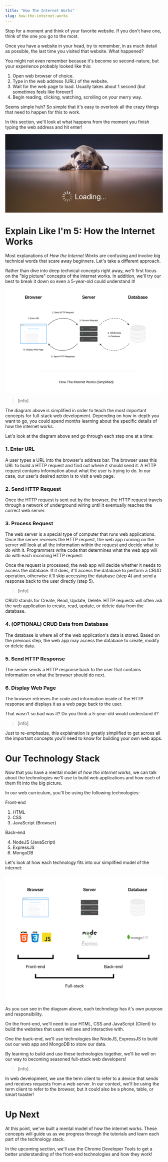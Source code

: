 ```yaml
---
title: "How The Internet Works"
slug: how-the-internet-works
---
```


Stop for a moment and think of your favorite website. If you don't have one, think of the one you go to the most.

Once you have a website in your head, try to remember, in as much detail as possible, the last time you visited that website. What happened?

You might not even remember because it's become so second-nature, but your experience probably looked like this:

1. Open web browser of choice.
1. Type in the web address (URL) of the website.
1. Wait for the web page to load. Usually takes about 1 second (but sometimes feels like forever!)
1. Begin reading, clicking, watching, scrolling on your merry way.

Seems simple huh? So simple that it's easy to overlook all the crazy things that need to happen for this to work.

In this section, we'll look at what happens from the moment you finish typing the web address and hit enter!

![Still Loading](assets/loading_dog.png)

# Explain Like I'm 5: How the Internet Works

Most explanations of _How the Internet Works_ are confusing and involve big technical words that scare away beginners. Let's take a different approach.

Rather than dive into deep technical concepts right away, we'll first focus on the "big picture" concepts of the internet works. In addition, we'll try our best to break it down so even a 5-year-old could understand it!

![How the Internet Works Diagram](assets/htiw_diagram.png)

> [info]
>
The diagram above is simplified in order to teach the most important concepts for full-stack web development. Depending on how in-depth you want to go, you could spend months learning about the specific details of how the internet works.

Let's look at the diagram above and go through each step one at a time:

### 1. Enter URL

A user types a URL into the browser's address bar. The browser uses this URL to build a HTTP request and find out where it should send it. A HTTP request contains information about what the user is trying to do. In our case, our user's desired action is to visit a web page.

### 2. Send HTTP Request

Once the HTTP request is sent out by the browser, the HTTP request travels through a network of underground wiring until it eventually reaches the correct web server.

### 3. Process Request

The web server is a special type of computer that runs web applications. Once the server receives the HTTP request, the web app running on the server will look at all the information within the request and decide what to do with it. Programmers write code that determines what the web app will do with each incoming HTTP request.

Once the request is processed, the web app will decide whether it needs to access the database. If it does, it'll access the database to perform a CRUD operation, otherwise it'll skip accessing the database (step 4) and send a response back to the user directly (step 5).

> [info]
>
CRUD stands for Create, Read, Update, Delete. HTTP requests will often ask the web application to create, read, update, or delete data from the database.

### 4. (OPTIONAL) CRUD Data from Database

The database is where all of the web application's data is stored. Based on the previous step, the web app may access the database to create, modify or delete data.

### 5. Send HTTP Response

The server sends a HTTP response back to the user that contains information on what the browser should do next.

### 6. Display Web Page

The browser retrieves the code and information inside of the HTTP response and displays it as a web page back to the user.

That wasn't so bad was it? Do you think a 5-year-old would understand it?

> [info]
>
Just to re-emphasize, this explaination is greatly simplified to get across all the important concepts you'll need to know for building your own web apps.

# Our Technology Stack

Now that you have a mental model of _how the internet works_, we can talk about the technologies we'll use to build web applications and how each of them fit into the big picture.

In our web curriculum, you'll be using the following technologies:

Front-end

1. HTML
2. CSS
3. JavaScript (Browser)

Back-end

4. NodeJS (JavaScript)
5. ExpressJS
6. MongoDB

Let's look at how each technology fits into our simplified model of the internet:

![Technology Stack](assets/technology_stack.png)

As you can see in the diagram above, each technology has it's own purpose and responsibility.

On the front-end, we'll need to use HTML, CSS and JavaScript (Client) to build the websites that users will see and interactive with.

One the back-end, we'll use technologies like NodeJS, ExpressJS to build out our web app and MongoDB to store our data.

By learning to build and use these technologies together, we'll be well on our way to becoming seasoned full-stack web developers!

> [info]
>
In web development, we use the term client to refer to a device that sends and receives requests from a web server. In our context, we'll be using the term client to refer to the browser, but it could also be a phone, table, or smart toaster!

# Up Next

At this point, we've built a mental model of how the internet works. These concepts will guide us as we progress through the tutorials and learn each part of the technology stack.

<!-- TODO: ask student to remember each step and compare back to diagram -->
<!-- Take a moment and try to remember each of the six steps and what they do in our HTIW diagram. -->

In the upcoming section, we'll use the Chrome Developer Tools to get a better understanding of the front-end technologies and how they work!
